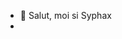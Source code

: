 - 👋 Salut, moi si Syphax
- 


<!---
Syphax9420/Syphax9420 is a ✨ special ✨ repository because its `README.md` (this file) appears on your GitHub profile.
You can click the Preview link to take a look at your changes.
--->
